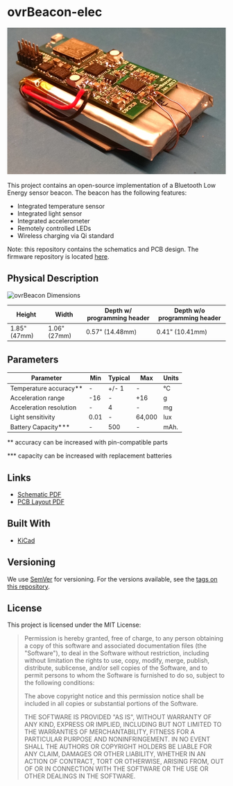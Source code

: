 # ovrBeacon-elec

![ovrBeacon Profile](https://raw.githubusercontent.com/ovrEngineered/ovrBeacon-elec/master/resources/ovrBeaconProfile.jpg)

This project contains an open-source implementation of a Bluetooth Low Energy sensor beacon.
The beacon has the following features:
 - Integrated temperature sensor
 - Integrated light sensor
 - Integrated accelerometer
 - Remotely controlled LEDs
 - Wireless charging via Qi standard
 
Note: this repository contains the schematics and PCB design. The firmware repository is located [here](https://github.com/ovrEngineered/ovrBeacon-fw).


## Physical Description
![ovrBeacon Dimensions](https://raw.githubusercontent.com/ovrEngineered/ovrBeacon-elec/master/resources/ovrBeaconDimensions.png)

| Height       | Width        | Depth w/ programming header | Depth w/o programming header |
| ------------ | ------------ | --------------------------- | ---------------------------- |
| 1.85" (47mm) | 1.06" (27mm) | 0.57" (14.48mm)             | 0.41" (10.41mm)              |


## Parameters
| Parameter               | Min  | Typical | Max    | Units |
| ----------------------- | ---- | ------- | ------ | ----- |
| Temperature accuracy**  | -    | +/- 1   | -      | °C    |
| Acceleration range      | -16  | -       | +16    | g     |
| Acceleration resolution | -    | 4       | -      | mg    |
| Light sensitivity       | 0.01 | -       | 64,000 | lux   |
| Battery Capacity***     | -    | 500     | -      | mAh.  |
** accuracy can be increased with pin-compatible parts 

*** capacity can be increased with replacement batteries


## Links
 * [Schematic PDF](output/ovrBeacon_schematic.pdf)
 * [PCB Layout PDF](output/ovrBeacon_layout.pdf)
 
 
## Built With
 * [KiCad](http://kicad-pcb.org/)
 
 
## Versioning
We use [SemVer](http://semver.org/) for versioning. For the versions available, see the [tags on this repository](https://github.com/ovrEngineered/ovrBeacon-elec/tags). 


## License
This project is licensed under the MIT License:

> Permission is hereby granted, free of charge, to any person obtaining a copy of this software and associated documentation files (the "Software"), to deal in the Software without restriction, including without limitation the rights to use, copy, modify, merge, publish, distribute, sublicense, and/or sell copies of the Software, and to permit persons to whom the Software is furnished to do so, subject to the following conditions:
>
> The above copyright notice and this permission notice shall be included in all copies or substantial portions of the Software.
>
> THE SOFTWARE IS PROVIDED "AS IS", WITHOUT WARRANTY OF ANY KIND, EXPRESS OR IMPLIED, INCLUDING BUT NOT LIMITED TO THE WARRANTIES OF MERCHANTABILITY, FITNESS FOR A PARTICULAR PURPOSE AND NONINFRINGEMENT. IN NO EVENT SHALL THE AUTHORS OR COPYRIGHT HOLDERS BE LIABLE FOR ANY CLAIM, DAMAGES OR OTHER LIABILITY, WHETHER IN AN ACTION OF CONTRACT, TORT OR OTHERWISE, ARISING FROM, OUT OF OR IN CONNECTION WITH THE SOFTWARE OR THE USE OR OTHER DEALINGS IN THE SOFTWARE.
